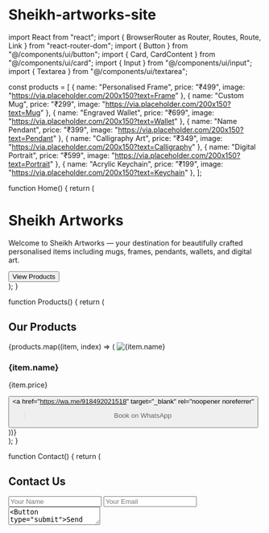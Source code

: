 # Sheikh-artworks-site
import React from "react"; import { BrowserRouter as Router, Routes, Route, Link } from "react-router-dom"; import { Button } from "@/components/ui/button"; import { Card, CardContent } from "@/components/ui/card"; import { Input } from "@/components/ui/input"; import { Textarea } from "@/components/ui/textarea";

const products = [ { name: "Personalised Frame", price: "₹499", image: "https://via.placeholder.com/200x150?text=Frame" }, { name: "Custom Mug", price: "₹299", image: "https://via.placeholder.com/200x150?text=Mug" }, { name: "Engraved Wallet", price: "₹699", image: "https://via.placeholder.com/200x150?text=Wallet" }, { name: "Name Pendant", price: "₹399", image: "https://via.placeholder.com/200x150?text=Pendant" }, { name: "Calligraphy Art", price: "₹349", image: "https://via.placeholder.com/200x150?text=Calligraphy" }, { name: "Digital Portrait", price: "₹599", image: "https://via.placeholder.com/200x150?text=Portrait" }, { name: "Acrylic Keychain", price: "₹199", image: "https://via.placeholder.com/200x150?text=Keychain" }, ];

function Home() { return ( <div className="p-6 max-w-4xl mx-auto"> <h1 className="text-4xl font-bold mb-4 text-center">Sheikh Artworks</h1> <p className="text-lg text-center"> Welcome to Sheikh Artworks — your destination for beautifully crafted personalised items including mugs, frames, pendants, wallets, and digital art. </p> <div className="mt-6 text-center"> <Button asChild> <Link to="/products">View Products</Link> </Button> </div> </div> ); }

function Products() { return ( <div className="p-6 max-w-4xl mx-auto"> <h2 className="text-3xl font-semibold mb-4 text-center">Our Products</h2> <div className="grid grid-cols-1 md:grid-cols-2 gap-4"> {products.map((item, index) => ( <Card key={index} className="rounded-2xl shadow-md"> <CardContent className="p-4"> <img src={item.image} alt={item.name} className="w-full h-40 object-cover rounded-xl mb-2" /> <h3 className="text-xl font-medium">{item.name}</h3> <p className="text-gray-600 mb-2">{item.price}</p> <Button asChild> <a
href="https://wa.me/918492021518"
target="_blank"
rel="noopener noreferrer"
> Book on WhatsApp </a> </Button> </CardContent> </Card> ))} </div> </div> ); }

function Contact() { return ( <div className="p-6 max-w-xl mx-auto"> <h2 className="text-3xl font-semibold mb-4 text-center">Contact Us</h2> <form className="grid gap-4"> <Input placeholder="Your Name" required /> <Input placeholder="Your Email" type="email" required /> <Textarea placeholder="Your Message" required /> <Button type="submit">Send Message</Button> </form> <div className="mt-6 text-center"> <p>Or reach us via:</p> <div className="mt-2"> <a href="https://wa.me/918492021518" className="text-blue-600 underline mr-4">WhatsApp</a> <a href="https://instagram.com/Sheikh_artworks" className="text-pink-600 underline">Instagram</a> </div> </div> </div> ); }

function Cart() { return ( <div className="p-6 max-w-2xl mx-auto text-center"> <h2 className="text-3xl font-semibold mb-4">Your Cart</h2> <p>Your booking will be processed via WhatsApp or Instagram. Please confirm products there.</p> <div className="mt-4"> <Button asChild> <a href="https://wa.me/918492021518" target="_blank">Go to WhatsApp</a> </Button> </div> </div> ); }

export default function App() { return ( <Router> <nav className="bg-gray-100 p-4 shadow-md flex justify-center gap-6 text-lg"> <Link to="/">Home</Link> <Link to="/products">Products</Link> <Link to="/contact">Contact</Link> <Link to="/cart">Cart</Link> </nav> <Routes> <Route path="/" element={<Home />} /> <Route path="/products" element={<Products />} /> <Route path="/contact" element={<Contact />} /> <Route path="/cart" element={<Cart />} /> </Routes> </Router> ); }
